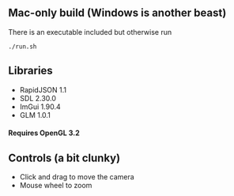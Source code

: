 ## Mac-only build (Windows is another beast) ##
There is an executable included but otherwise run
```
./run.sh
```

## Libraries
- RapidJSON 1.1
- SDL 2.30.0
- ImGui 1.90.4
- GLM 1.0.1

#### Requires OpenGL 3.2

## Controls (a bit clunky)
- Click and drag to move the camera
- Mouse wheel to zoom
